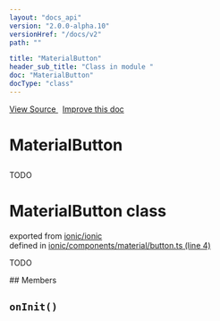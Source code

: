 ```yaml
---
layout: "docs_api"
version: "2.0.0-alpha.10"
versionHref: "/docs/v2"
path: ""

title: "MaterialButton"
header_sub_title: "Class in module "
doc: "MaterialButton"
docType: "class"
---
```



<div class="improve-docs">
  <a href='http://github.com/driftyco/ionic/tree/master/#L'>
    View Source
  </a>
  &nbsp;
  <a href='http://github.com/driftyco/ionic/edit/master/#L'>
    Improve this doc
  </a>
</div>




<h1 class="api-title">

  MaterialButton



</h1>





TODO



<h1 class="class export">MaterialButton <span class="type">class</span></h1>
<p class="module">exported from <a href='undefined'>ionic/ionic</a><br/>
defined in <a href="https://github.com/driftyco/ionic2/tree/master/ionic/components/material/button.ts#L4-L28">ionic/components/material/button.ts (line 4)</a>
</p>
<p><p>TODO</p>
</p>
## Members

<div id="onInit"></div>
<h2>
  <code>onInit()</code>

</h2>












